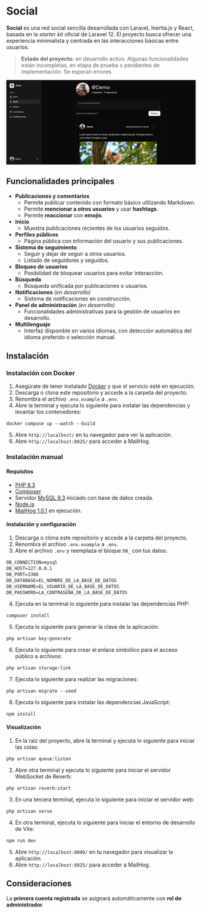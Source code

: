 # Social

**Social** es una red social sencilla desarrollada con Laravel, Inertia.js y React, basada en la _starter kit_ oficial de Laravel 12. El proyecto busca ofrecer una experiencia minimalista y centrada en las interacciones básicas entre usuarios.

> **Estado del proyecto:** en desarrollo activo. Algunas funcionalidades están incompletas, en etapa de prueba o pendientes de implementación. Se esperan errores.

![Captura de pantalla de la aplicación](screenshot.png)

## Funcionalidades principales

- **Publicaciones y comentarios**
    - Permite publicar contenido con formato básico utilizando Markdown.
    - Permite **mencionar a otros usuarios** y usar **hashtags**.
    - Permite **reaccionar** con **emojis**.
- **Inicio**
    - Muestra publicaciones recientes de los usuarios seguidos.
- **Perfiles públicos**
    - Página pública con información del usuario y sus publicaciones.
- **Sistema de seguimiento**
    - Seguir y dejar de seguir a otros usuarios.
    - Listado de seguidores y seguidos.
- **Bloqueo de usuarios**
    - Posibilidad de bloquear usuarios para evitar interacción.
- **Búsqueda**
    - Búsqueda unificada por publicaciones o usuarios.
- **Notificaciones** _(en desarrollo)_
    - Sistema de notificaciones en construcción.
- **Panel de administración** _(en desarrollo)_
    - Funcionalidades administrativas para la gestión de usuarios en desarrollo.
- **Multilenguaje**
    - Interfaz disponible en varios idiomas, con detección automática del idioma preferido o selección manual.

## Instalación

### Instalación con Docker

1. Asegúrate de tener instalado [Docker](https://www.docker.com/products/docker-desktop/) y que el servicio esté en ejecución.
2. Descarga o clona este repositorio y accede a la carpeta del proyecto.
3. Renombra el archivo `.env.example` a `.env`.
4. Abre la terminal y ejecuta lo siguiente para instalar las dependencias y levantar los contenedores:

```
docker compose up --watch --build
```

5. Abre `http://localhost/` en tu navegador para ver la aplicación.
6. Abre `http://localhost:8025/` para acceder a MailHog.

### Instalación manual

#### Requisitos

- [PHP 8.3](https://www.php.net/downloads)
- [Composer](https://getcomposer.org/download/)
- Servidor [MySQL 9.3](https://dev.mysql.com/downloads/mysql/) iniciado con base de datos creada.
- [Node.js](https://nodejs.org/es/download)
- [MailHog 1.0.1](https://github.com/mailhog/MailHog/releases/tag/v1.0.1) en ejecución.

#### Instalación y configuración

1. Descarga o clona este repositorio y accede a la carpeta del proyecto.
2. Renombra el archivo `.env.example` a `.env`.
3. Abre el archivo `.env` y reemplaza el bloque `DB_` con tus datos:

```
DB_CONNECTION=mysql
DB_HOST=127.0.0.1
DB_PORT=3306
DB_DATABASE=EL_NOMBRE_DE_LA_BASE_DE_DATOS
DB_USERNAME=EL_USUARIO_DE_LA_BASE_DE_DATOS
DB_PASSWORD=LA_CONTRASEÑA_DE_LA_BASE_DE_DATOS
```

4. Ejecuta en la terminal lo siguiente para instalar las dependencias PHP:

```
composer install
```

5. Ejecuta lo siguiente para generar la clave de la aplicación:

```
php artisan key:generate
```

6. Ejecuta lo siguiente para crear el enlace simbólico para el acceso público a archivos:

```
php artisan storage:link
```

7. Ejecuta lo siguiente para realizar las migraciones:

```
php artisan migrate --seed
```

8. Ejecuta lo siguiente para instalar las dependencias JavaScript:

```
npm install
```

#### Visualización

1. En la raíz del proyecto, abre la terminal y ejecuta lo siguiente para iniciar las colas:

```
php artisan queue:listen
```

2. Abre otra terminal y ejecuta lo siguiente para iniciar el servidor WebSocket de Reverb:

```
php artisan reverb:start
```

3. En una tercera terminal, ejecuta lo siguiente para iniciar el servidor web:

```
php artisan serve
```

4. En otra terminal, ejecuta lo siguiente para iniciar el entorno de desarrollo de Vite:

```
npm run dev
```

5. Abre `http://localhost:8000/` en tu navegador para visualizar la aplicación.
6. Abre `http://localhost:8025/` para acceder a MailHog.

## Consideraciones

La **primera cuenta registrada** se asignará automáticamente con **rol de administrador**.

